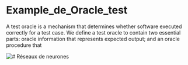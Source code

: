 # Example_de_Oracle_test
  A test oracle is a mechanism that determines whether software executed correctly for a test case. We define a test oracle to contain two essential parts: oracle information that represents expected output; and an oracle procedure that 

 
 ![# Réseaux de neurones
 ](https://ibb.co/VVmCS0B)
